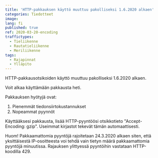 ```yaml
---
title: 'HTTP-pakkauksen käyttö muuttuu pakolliseksi 1.6.2020 alkaen'
categories: Tiedotteet
image:
lang: fi
published: true
ref: 2020-03-20-encoding
traffictypes:
  - Tieliikenne
  - Rautatieliikenne
  - Meriliikenne
tags:
  - Rajapinnat
  - Ylläpito
---
```


HTTP-pakkausotsikoiden käyttö muuttuu pakolliseksi 1.6.2020 alkaen.

Voit alkaa käyttämään pakkausta heti.

Pakkauksen hyötyjä ovat:
1) Pienemmät tiedonsiirtokustannukset
2) Nopeammat pyynnöt

Käyttääksesi pakkausta, lisää HTTP-pyyntöösi otsikkotieto "Accept-Encoding: gzip". Useimmat kirjastot tekevät tämän automaattisesti.

Huom! Pakkaamattomia pyyntöjä rajoitetaan 24.3.2020 alkaen siten, että yksittäisestä IP-osoitteesta voi tehdä vain tietyn määrä pakkaamattomia pyyntöjä minuutissa. Rajauksen ylittyessä pyyntöihin vastataan HTTP-koodilla 429.
